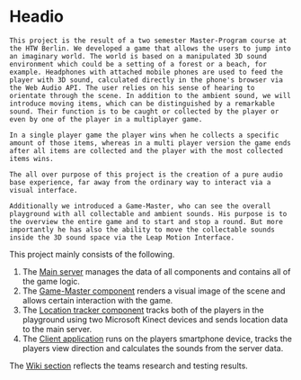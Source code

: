Headio
=======

```
This project is the result of a two semester Master-Program course at the HTW Berlin. We developed a game that allows the users to jump into an imaginary world. The world is based on a manipulated 3D sound environment which could be a setting of a forest or a beach, for example. Headphones with attached mobile phones are used to feed the player with 3D sound, calculated directly in the phone's browser via the Web Audio API. The user relies on his sense of hearing to orientate through the scene. In addition to the ambient sound, we will introduce moving items, which can be distinguished by a remarkable sound. Their function is to be caught or collected by the player or even by one of the player in a multiplayer game. 

In a single player game the player wins when he collects a specific amount of those items, whereas in a multi player version the game ends after all items are collected and the player with the most collected items wins.

The all over purpose of this project is the creation of a pure audio base experience, far away from the ordinary way to interact via a visual interface.  

Additionally we introduced a Game-Master, who can see the overall playground with all collectable and ambient sounds. His purpose is to the overview the entire game and to start and stop a round. But more importantly he has also the ability to move the collectable sounds inside the 3D sound space via the Leap Motion Interface. 
```


This project mainly consists of the following.

1. The [Main server](https://github.com/creative-media-berlin/cm.mp.3d-audio/tree/master/server-game-logic) manages the data of all components and contains all of the game logic.
2. The [Game-Master component](https://github.com/creative-media-berlin/cm.mp.3d-audio/tree/master/components/game-master) renders a visual image of the scene and allows certain interaction with the game.
3. The [Location tracker component](https://github.com/creative-media-berlin/cm.mp.3d-audio/tree/master/components/location-tracker) tracks both of the players in the playground using two Microsoft Kinect devices and sends location data to the main server.
4. The [Client application](https://github.com/creative-media-berlin/cm.mp.3d-audio/tree/master/server-game-logic/frontend/player) runs on the players smartphone device, tracks the players view direction and calculates the sounds from the server data.


The [Wiki section](https://github.com/creative-media-berlin/cm.mp.3d-audio/wiki) reflects the teams research and testing results.